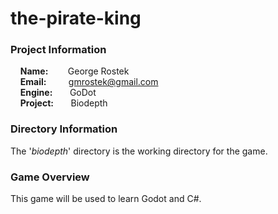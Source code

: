 # the-pirate-king

### Project Information
&nbsp;&nbsp;&nbsp;&nbsp;**Name:**&nbsp;&nbsp;&nbsp;&nbsp;&nbsp;&nbsp;&nbsp;&nbsp;George Rostek  
&nbsp;&nbsp;&nbsp;&nbsp;**Email:**&nbsp;&nbsp;&nbsp;&nbsp;&nbsp;&nbsp;&nbsp;&nbsp;&nbsp;[gmrostek@gmail.com](mailto:gmrostek@gmail.com)  
&nbsp;&nbsp;&nbsp;&nbsp;**Engine:**&nbsp;&nbsp;&nbsp;&nbsp;&nbsp;&nbsp;&nbsp;GoDot  
&nbsp;&nbsp;&nbsp;&nbsp;**Project:**&nbsp;&nbsp;&nbsp;&nbsp;&nbsp;&nbsp;&nbsp;Biodepth

### Directory Information

The '*biodepth*' directory is the working directory for the game. 

### Game Overview

 This game will be used to learn Godot and C#.
